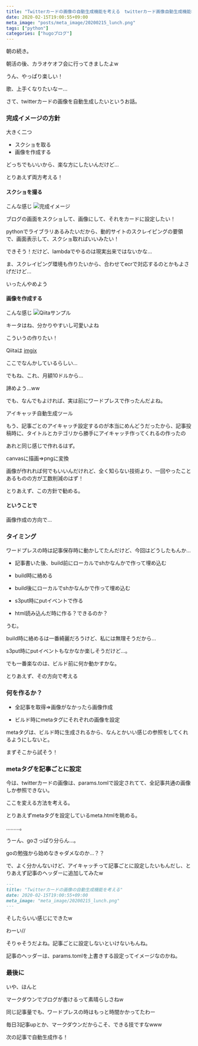 ```yaml
---
title: "Twitterカードの画像の自動生成機能を考える　twitterカード画像自動生成機能②"
date: 2020-02-15T19:00:55+09:00
meta_image: "posts/meta_image/20200215_lunch.png"
tags: ["python"]
categories: ["hugoブログ"]
---
```


朝の続き。

朝活の後、カラオケオフ会に行ってきましたよw

うん、やっぱり楽しい！

歌、上手くなりたいなー…

さて、twitterカードの画像を自動生成したいというお話。

### 完成イメージの方針

大きく二つ
* スクショを取る
* 画像を作成する

どっちでもいいから、楽な方にしたいんだけど…

とりあえず両方考える！

#### スクショを撮る

こんな感じ
![完成イメージ](../img/twitter-card-after-image.jpg)

ブログの画面をスクショして、画像にして、それをカードに設定したい！

pythonでライブラリあるみたいだから、動的サイトのスクレイピングの要領で、画面表示して、スクショ取ればいいみたい！

できそう！だけど、lambdaでやるのは現実出来ではないかな…

ま、スクレイピング環境も作りたいから、合わせてecrで対応するのとかもよさげだけど…

いったんやめよう

#### 画像を作成する

こんな感じ
![Qiitaサンプル](../img/twitter-card-qitta.jpg)


キータはね、分かりやすいし可愛いよね

こういうの作りたい！

Qiitaは [imgix](https://www.imgix.com/)

ここでなんかしているらしい…

でもね、これ、月額10ドルから…

諦めよう…ww

でも、なんでもよければ、実は前にワードプレスで作ったんだよね。

アイキャッチ自動生成ツール

もう、記事ごとのアイキャッチ設定するのが本当にめんどうだったから、記事投稿時に、タイトルとカテゴリから勝手にアイキャッチ作ってくれるの作ったの

あれと同じ感じで作れるはず。

canvasに描画⇒pngに変換

画像が作れれば何でもいいんだけれど、全く知らない技術より、一回やったことあるものの方が工数削減のはず！

とりあえず、この方針で勧める。

#### ということで

画像作成の方向で…

### タイミング

ワードプレスの時は記事保存時に動かしてたんだけど、今回はどうしたもんか…

* 記事書いた後、build前にローカルでshかなんかで作って埋め込む

* build時に絡める

* build後にローカルでshかなんかで作って埋め込む

* s3put時にputイベントで作る

* html読み込んだ時に作る？できるのか？

うむ。

build時に絡めるは一番綺麗だろうけど、私には無理そうだから…

s3put時にputイベントもなかなか楽しそうだけど…。

でも一番楽なのは、ビルド前に何か動かすかな。

とりあえず、その方向で考える

### 何を作るか？

* 全記事を取得⇒画像がなかったら画像作成

* ビルド時にmetaタグにそれぞれの画像を設定

metaタグは、ビルド時に生成されるから、なんとかいい感じの参照をしてくれるようにしないと。

まずそこから試そう！

### metaタグを記事ごとに設定

今は、twitterカードの画像は、params.tomlで設定されてて、全記事共通の画像しか参照できない。

ここを変える方法を考える。

とりあえずmetaタグを設定しているmeta.htmlを眺める。

………。

うーん、goさっぱり分らん…。

goの勉強から始めなきゃダメなのか…？？

で、よく分かんないけど、アイキャッチって記事ごとに設定したいもんだし、とりあえず記事のヘッダーに追加してみたw

```20200215_lunch.md
---
title: "Twitterカードの画像の自動生成機能を考える"
date: 2020-02-15T19:00:55+09:00
meta_image: "meta_image/20200215_lunch.png"
---
```

そしたらいい感じにできたw

わーい//

そりゃそうだよね。記事ごとに設定しないといけないもんね。

記事のヘッダーは、params.tomlを上書きする設定ってイメージなのかね。

### 最後に

いや、ほんと

マークダウンでブログが書けるって素晴らしさねw

同じ記事量でも、ワードプレスの時はもっと時間かかってたわー

毎日3記事upとか、マークダウンだからこそ、できる技ですなwww

次の記事で自動生成作る！